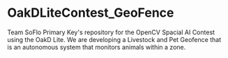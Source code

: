 # OakDLiteContest_GeoFence
Team SoFlo Primary Key's repository for the OpenCV Spacial AI Contest using the OakD Lite. We are developing a Livestock and Pet Geofence that is an autonomous system that monitors animals within a zone.
